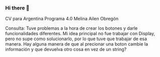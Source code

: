 ### Hi there 👋
CV para Argentina Programa 4.0 
Melina Ailen Obregón

Consulta:
Tuve problemas a la hora de crear los botones y darle funcionalidades diferentes.
Mi idea principal no fue trabajar con Display, pero no supe como solucionarlo, por lo 
que tuve que trabajar de esa manera.
Hay alguna manera de que al precionar una boton cambie la información y que devuelva otro cosa en vez 
de un string?
